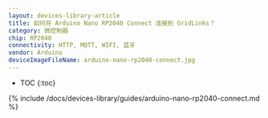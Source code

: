 ```yaml
---
layout: devices-library-article
title: 如何将 Arduino Nano RP2040 Connect 连接到 GridLinks？
category: 微控制器
chip: RP2040
connectivity: HTTP, MQTT, WIFI, 蓝牙
vendor: Arduino
deviceImageFileName: arduino-nano-rp2040-connect.jpg
---
```


* TOC
{:toc}

{% include /docs/devices-library/guides/arduino-nano-rp2040-connect.md %}